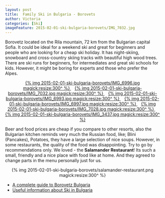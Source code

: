 ```yaml
---
layout: post
title:  Family Ski in Bulgaria - Borovets
author: Victoria
categories: [Ski]
imageFeature: 2015-02-01-ski-bulgaria-borovets/IMG_7032.jpg
---
```

Borovetz located on the Rila mountain, 72 km from the Bulgarian capital Sofia. It could be ideal for a weekend ski and great for beginners <!--more--> and people who are looking for a cheap ski holiday. It has night-skiing, snowboard and cross-country skiing tracks with beautiful high wood trees. There are ski runs for beginners, for intermediates and great ski schools for kids. However, it might be boring for experts and those who prefer the Alpes.

<p style="text-align: center;">
<a class="gallery" href="{% asset 2015-02-01-ski-bulgaria-borovets/IMG_6996.jpg @path magick:resize:1024^ %}">
    {% img 2015-02-01-ski-bulgaria-borovets/IMG_6996.jpg magick:resize:300^ %}
</a>   
<a class="gallery" href="{% asset 2015-02-01-ski-bulgaria-borovets/IMG_7032.jpg @path magick:resize:1024^ %}">
    {% img 2015-02-01-ski-bulgaria-borovets/IMG_7032.jpg magick:resize:300^ %}
</a>   
<a class="gallery" href="{% asset 2015-02-01-ski-bulgaria-borovets/IMG_6993.jpg @path magick:resize:1024^ %}">
    {% img 2015-02-01-ski-bulgaria-borovets/IMG_6993.jpg magick:resize:300^ %}
</a>   
<a class="gallery" href="{% asset 2015-02-01-ski-bulgaria-borovets/IMG_6997.jpg @path magick:resize:1024^ %}">
    {% img 2015-02-01-ski-bulgaria-borovets/IMG_6997.jpg magick:resize:300^ %}
</a>   
<a class="gallery" href="{% asset 2015-02-01-ski-bulgaria-borovets/IMG_7028.jpg @path  magick:resize:1024^ %}">
    {% img 2015-02-01-ski-bulgaria-borovets/IMG_7028.jpg magick:resize:300^ %}
</a>   
<a class="gallery" href="{% asset 2015-02-01-ski-bulgaria-borovets/IMG_3437.jpg @path magick:resize:1024^ %}">
    {% img 2015-02-01-ski-bulgaria-borovets/IMG_3437.jpg magick:resize:300^ %}
</a>
</p>

Beer and food prices are cheap if you compare to other resorts, also the Bulgarian kitchen reminds very much the Russian food, like; Blini (Pancakes), Potatoes, they have a large selection of nice soups. However, in some restaurants, the quality of the food was disappointing. Try to go by recommendations only.
We loved - the **Salamander Restaurant**! Its such a small, friendly and a nice place with food like at home. And they agreed to change parts in the menu personally just for us.

<p style="text-align: center;">
{% img 2015-02-01-ski-bulgaria-borovets/salamander-restaurant.png magick:resize:300^ %}
</p>

- [A complete guide to Borovetz Bulgaria](http://myborovets.com/borovets-photos-general/photogallery/18-salamander-pub-borovets)
- [Useful information about Ski in Bulgaria](http://www.bulgariaski.com/borovets/index.shtml)